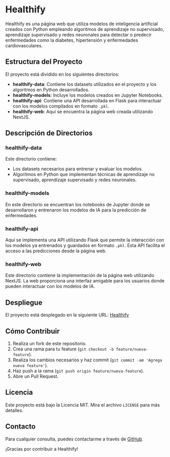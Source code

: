 # Healthify

Healthify es una página web que utiliza modelos de inteligencia artificial creados con Python empleando algoritmos de aprendizaje no supervisado, aprendizaje supervisado y redes neuronales para detectar o predecir enfermedades como la diabetes, hipertensión y enfermedades cardiovasculares.

## Estructura del Proyecto

El proyecto está dividido en los siguientes directorios:

- **healthify-data**: Contiene los datasets utilizados en el proyecto y los algoritmos en Python desarrollados.
- **healthify-models**: Incluye los modelos creados en Jupyter Notebooks.
- **healthify-api**: Contiene una API desarrollada en Flask para interactuar con los modelos compilados en formato `.pkl`.
- **healthify-web**: Aquí se encuentra la página web creada utilizando NextJS.

## Descripción de Directorios

### healthify-data

Este directorio contiene:

- Los datasets necesarios para entrenar y evaluar los modelos.
- Algoritmos en Python que implementan técnicas de aprendizaje no supervisado, aprendizaje supervisado y redes neuronales.

### healthify-models

En este directorio se encuentran los notebooks de Jupyter donde se desarrollaron y entrenaron los modelos de IA para la predicción de enfermedades.

### healthify-api

Aquí se implementa una API utilizando Flask que permite la interacción con los modelos ya entrenados y guardados en formato `.pkl`. Esta API facilita el acceso a las predicciones desde la página web.

### healthify-web

Este directorio contiene la implementación de la página web utilizando NextJS. La web proporciona una interfaz amigable para los usuarios donde pueden interactuar con los modelos de IA.

## Despliegue

El proyecto está desplegado en la siguiente URL: [Healthify](https://healthify-three.vercel.app/)

## Cómo Contribuir

1. Realiza un fork de este repositorio.
2. Crea una rama para tu feature (`git checkout -b feature/nueva-feature`).
3. Realiza los cambios necesarios y haz commit (`git commit -am 'Agrega nueva feature'`).
4. Haz push a la rama (`git push origin feature/nueva-feature`).
5. Abre un Pull Request.

## Licencia

Este proyecto está bajo la Licencia MIT. Mira el archivo `LICENSE` para más detalles.

## Contacto

Para cualquier consulta, puedes contactarme a través de [GitHub](https://github.com/chicho69-cesar).

¡Gracias por contribuir a Healthify!
